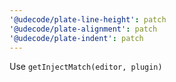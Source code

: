 ```yaml
---
'@udecode/plate-line-height': patch
'@udecode/plate-alignment': patch
'@udecode/plate-indent': patch
---
```


Use `getInjectMatch(editor, plugin)`
